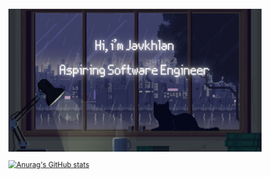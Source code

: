 [![MasterHead](https://raw.githubusercontent.com/Skitarii11/Skitarii11/main/Hi%2C%20i.png)](https://github.com/Skitarii11)

[![Anurag's GitHub stats](https://github-readme-stats.vercel.app/api?username=Skitarii11&theme=synthwave&show_icons=true)](https://github.com/anuraghazr/github-readme-stats)
